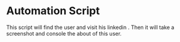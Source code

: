# Automation Script


This script will find the user and visit his linkedin . Then it will take a screenshot and console the about of this user.
